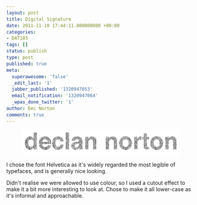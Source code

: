 ```yaml
---
layout: post
title: Digital Signature
date: 2011-11-10 17:44:11.000000000 +00:00
categories:
- DAT103
tags: []
status: publish
type: post
published: true
meta:
  superawesome: 'false'
  _edit_last: '1'
  jabber_published: '1320947053'
  email_notification: '1320947064'
  _wpas_done_twitter: '1'
author: Dec Norton
comments: true
---
```

<p><a title="Declan Norton by idat107, on Flickr" href="http://www.flickr.com/photos/pollenmagic/6264623386/"></p>
<figure><img title="Digital Signature" src="/assets/digital-signature.png" /></figure>
<p></a></p>
<p>I chose the font Helvetica as it's widely regarded the most legible of typefaces, and is generally nice looking.</p>
<p>Didn't realise we were allowed to use colour, so I used a cutout effect to make it a bit more interesting to look at. Chose to make it all lower-case as it's informal and approachable.</p>
